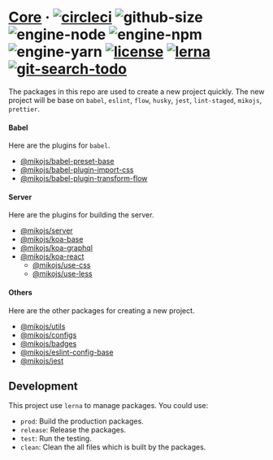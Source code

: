 # [Core][homepage] · <!-- badges.start -->[![circleci][circleci-image]][circleci-link] ![github-size][github-size-image] ![engine-node][engine-node-image] ![engine-npm][engine-npm-image] ![engine-yarn][engine-yarn-image] [![license][license-image]][license-link] [![lerna][lerna-image]][lerna-link] [![git-search-todo][git-search-todo-image]][git-search-todo-link]

[circleci-image]: https://img.shields.io/circleci/project/github/mikojs/core/main.svg
[circleci-link]: https://circleci.com/gh/mikojs/core
[github-size-image]: https://img.shields.io/github/repo-size/mikojs/core.svg
[engine-node-image]: https://img.shields.io/badge/node-%3E=%2010.2.1-green.svg
[engine-npm-image]: https://img.shields.io/badge/npm-%3E=%206.1.0-green.svg
[engine-yarn-image]: https://img.shields.io/badge/yarn-%3E=%201.7.0-green.svg
[license-image]: https://img.shields.io/github/license/mikojs/core.svg
[license-link]: ./LICENSE
[lerna-image]: https://img.shields.io/badge/maintained%20with-lerna-cc00ff.svg
[lerna-link]: https://lernajs.io
[git-search-todo-image]: https://img.shields.io/github/search/mikojs/core/todo+-language:markdown?label=todo
[git-search-todo-link]: https://github.com/mikojs/core/search?q=todo+-language:markdown&unscoped_q=todo+-language:markdown

<!-- badges.end -->

[homepage]: https://mikojs.github.io/core/

The packages in this repo are used to create a new project quickly. The new project will be base on `babel`, `eslint`, `flow`, `husky`, `jest`, `lint-staged`, `mikojs`, `prettier`.

#### Babel

Here are the plugins for `babel`.

- [@mikojs/babel-preset-base](./babel/babel-preset-base)
- [@mikojs/babel-plugin-import-css](./babel/babel-plugin-import-css)
- [@mikojs/babel-plugin-transform-flow](./babel/babel-plugin-transform-flow)

#### Server

Here are the plugins for building the server.

- [@mikojs/server](./server/server)
- [@mikojs/koa-base](./server/koa-base)
- [@mikojs/koa-graphql](./server/koa-graphql)
- [@mikojs/koa-react](./server/koa-react)
  - [@mikojs/use-css](./server/use-css)
  - [@mikojs/use-less](./server/use-less)

#### Others

Here are the other packages for creating a new project.

- [@mikojs/utils](./packages/utils)
- [@mikojs/configs](./packages/configs)
- [@mikojs/badges](./packages/badges)
- [@mikojs/eslint-config-base](./packages/eslint-config-base)
- [@mikojs/jest](./packages/jest)

## Development

This project use `lerna` to manage packages. You could use:

- `prod`: Build the production packages.
- `release`: Release the packages.
- `test`: Run the testing.
- `clean`: Clean the all files which is built by the packages.
